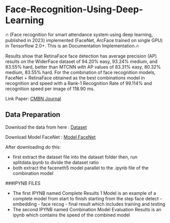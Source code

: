 # Face-Recognition-Using-Deep-Learning

🔥 (Face recognition for smart attendance system using deep learning, published in 2023) implemented (FaceNet, ArcFace trained on single GPU) in Tensorflow 2.0+. This is an Documentation Implementation.🔥

Results show that RetinaFace face detection has average precision (AP) results on the WiderFace dataset of 94.20% easy, 93.24% medium, and 83.55% hard, better than MTCNN with AP values of 83.31% easy, 80.32% medium, 83.55% hard. For the combination of face recognition models, FaceNet + RetinaFace obtained as the best combinations model in recognition and speed with a Rank-1 Recognition Rate of 99.114% and recognition speed per image of 118.90 ms.

Link Paper: [CMBN Journal](https://scik.org/index.php/cmbn/article/view/7872)


## Data Preparation

Download the data from here : [Dataset](https://binusianorg-my.sharepoint.com/personal/galuh_warman_binus_ac_id/Documents/Dataset%20and%20Model%20Thesis/Face%20Data.zip?csf=1&web=1&e=OzaYFM)

Download Model FaceNet : [Model FaceNet](https://drive.google.com/drive/folders/12aMYASGCKvDdkygSv1yQq8ns03AStDO_)


After downloading do this:

- first extract the dataset file into the dataset folder then, run splitdata.ipynb to divide the dataset ratio
- both extract the faceneth5 model parallel to the .ipynb file of the combination model


###IPYNB FILES

- The first IPYNB named Complete Results 1 Model is an example of a complete model from start to finish starting from the step face detect - embedding - face recog - final result which includes training and testing
- The second IPYNB named Combination Model Evaluation Results is an ipynb which contains the speed of the combined model
